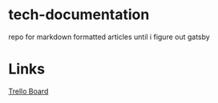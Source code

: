 # tech-documentation
repo for markdown formatted articles until i figure out gatsby

# Links
[Trello Board](https://trello.com/b/4EjsFLAh/techdoc)